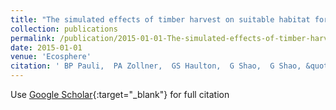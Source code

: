 ```yaml
---
title: "The simulated effects of timber harvest on suitable habitat for Indiana and northern long-eared bats"
collection: publications
permalink: /publication/2015-01-01-The-simulated-effects-of-timber-harvest-on-suitable-habitat-for-Indiana-and-northern-long-eared-bats
date: 2015-01-01
venue: 'Ecosphere'
citation: ' BP Pauli,  PA Zollner,  GS Haulton,  G Shao,  G Shao, &quot;The simulated effects of timber harvest on suitable habitat for Indiana and northern long-eared bats.&quot; Ecosphere, 2015.'
---
```

Use [Google Scholar](https://scholar.google.com/scholar?q=The+simulated+effects+of+timber+harvest+on+suitable+habitat+for+Indiana+and+northern+long+eared+bats){:target="_blank"} for full citation